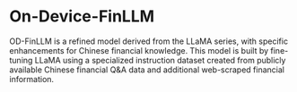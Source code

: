 # On-Device-FinLLM
OD-FinLLM is a refined model derived from the LLaMA series, with specific enhancements for Chinese financial knowledge. This model is built by fine-tuning LLaMA using a specialized instruction dataset created from publicly available Chinese financial Q&amp;A data and additional web-scraped financial information.
